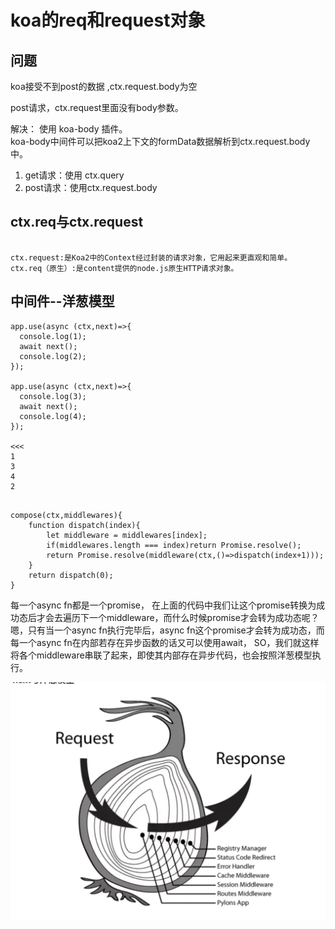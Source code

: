 # koa的req和request对象

## 问题
koa接受不到post的数据 ,ctx.request.body为空  

post请求，ctx.request里面没有body参数。

解决： 
使用 koa-body 插件。  
koa-body中间件可以把koa2上下文的formData数据解析到ctx.request.body中。  

1. get请求：使用 ctx.query
2. post请求：使用ctx.request.body


## ctx.req与ctx.request

```

ctx.request:是Koa2中的Context经过封装的请求对象，它用起来更直观和简单。
ctx.req（原生）:是content提供的node.js原生HTTP请求对象。

```


## 中间件--洋葱模型

```
app.use(async (ctx,next)=>{
  console.log(1);
  await next();
  console.log(2);
});

app.use(async (ctx,next)=>{
  console.log(3);
  await next();
  console.log(4);
});

<<<
1
3
4
2


```




```
compose(ctx,middlewares){
    function dispatch(index){
    	let middleware = middlewares[index];
        if(middlewares.length === index)return Promise.resolve();
        return Promise.resolve(middleware(ctx,()=>dispatch(index+1)));
    }
    return dispatch(0);
}

```

每一个async fn都是一个promise，
在上面的代码中我们让这个promise转换为成功态后才会去遍历下一个middleware，而什么时候promise才会转为成功态呢？
嗯，只有当一个async fn执行完毕后，async fn这个promise才会转为成功态，而每一个async fn在内部若存在异步函数的话又可以使用await，
SO，我们就这样将各个middleware串联了起来，即使其内部存在异步代码，也会按照洋葱模型执行。


![图片](../img/koa.png)



